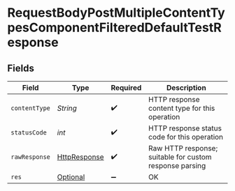 # RequestBodyPostMultipleContentTypesComponentFilteredDefaultTestResponse


## Fields

| Field                                                                                                                                                                         | Type                                                                                                                                                                          | Required                                                                                                                                                                      | Description                                                                                                                                                                   |
| ----------------------------------------------------------------------------------------------------------------------------------------------------------------------------- | ----------------------------------------------------------------------------------------------------------------------------------------------------------------------------- | ----------------------------------------------------------------------------------------------------------------------------------------------------------------------------- | ----------------------------------------------------------------------------------------------------------------------------------------------------------------------------- |
| `contentType`                                                                                                                                                                 | *String*                                                                                                                                                                      | :heavy_check_mark:                                                                                                                                                            | HTTP response content type for this operation                                                                                                                                 |
| `statusCode`                                                                                                                                                                  | *int*                                                                                                                                                                         | :heavy_check_mark:                                                                                                                                                            | HTTP response status code for this operation                                                                                                                                  |
| `rawResponse`                                                                                                                                                                 | [HttpResponse<InputStream>](https://docs.oracle.com/en/java/javase/11/docs/api/java.net.http/java/net/http/HttpResponse.html)                                                 | :heavy_check_mark:                                                                                                                                                            | Raw HTTP response; suitable for custom response parsing                                                                                                                       |
| `res`                                                                                                                                                                         | [Optional<RequestBodyPostMultipleContentTypesComponentFilteredDefaultTestRes>](../../models/operations/RequestBodyPostMultipleContentTypesComponentFilteredDefaultTestRes.md) | :heavy_minus_sign:                                                                                                                                                            | OK                                                                                                                                                                            |